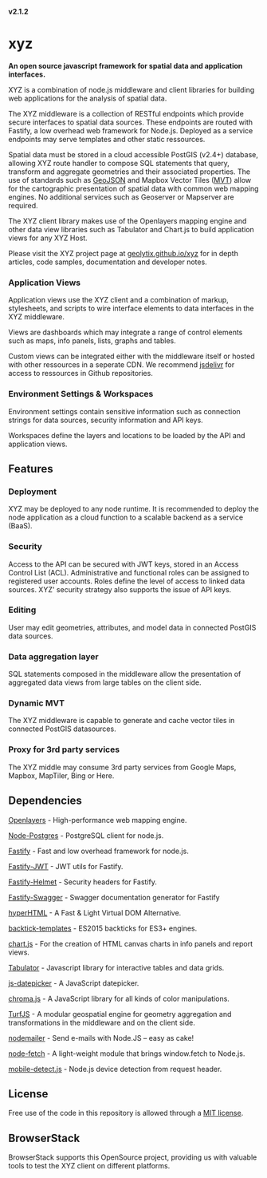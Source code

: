 **v2.1.2**

# xyz

**An open source javascript framework for spatial data and application interfaces.**

XYZ is a combination of node.js middleware and client libraries for building web applications for the analysis of spatial data.

The XYZ middleware is a collection of RESTful endpoints which provide secure interfaces to spatial data sources. These endpoints are routed with Fastify, a low overhead web framework for Node.js. Deployed as a service endpoints may serve templates and other static ressources.

Spatial data must be stored in a cloud accessible PostGIS (v2.4+) database, allowing XYZ route handler to compose SQL statements that query, transform and aggregate geometries and their associated properties. The use of standards such as [GeoJSON](https://tools.ietf.org/html/rfc7946) and Mapbox Vector Tiles ([MVT](https://docs.mapbox.com/vector-tiles/specification/)) allow for the cartographic presentation of spatial data with common web mapping engines. No additional services such as Geoserver or Mapserver are required.

The XYZ client library makes use of the Openlayers mapping engine and other data view libraries such as Tabulator and Chart.js to build application views for any XYZ Host.

Please visit the XYZ project page at [geolytix.github.io/xyz](https://geolytix.github.io/xyz/) for in depth articles, code samples, documentation and developer notes.

### Application Views

Application views use the XYZ client and a combination of markup, stylesheets, and scripts to wire interface elements to data interfaces in the XYZ middleware.

Views are dashboards which may integrate a range of control elements such as maps, info panels, lists, graphs and tables.

Custom views can be integrated either with the middleware itself or hosted with other ressources in a seperate CDN. We recommend [jsdelivr](https://www.jsdelivr.com/) for access to ressources in Github repositories.

### Environment Settings & Workspaces

Environment settings contain sensitive information such as connection strings for data sources, security information and API keys.

Workspaces define the layers and locations to be loaded by the API and application views.

## Features

### Deployment

XYZ may be deployed to any node runtime. It is recommended to deploy the node application as a cloud function to a scalable backend as a service (BaaS).

### Security

Access to the API can be secured with JWT keys, stored in an Access Control List (ACL). Administrative and functional roles can be assigned to registered user accounts. Roles define the level of access to linked data sources. XYZ' security strategy also supports the issue of API keys.

### Editing

User may edit geometries, attributes, and model data in connected PostGIS data sources.

### Data aggregation layer

SQL statements composed in the middleware allow the presentation of aggregated data views from large tables on the client side.

### Dynamic MVT

The XYZ middleware is capable to generate and cache vector tiles in connected PostGIS datasources.

### Proxy for 3rd party services

The XYZ middle may consume 3rd party services from Google Maps, Mapbox, MapTiler, Bing or Here.


## Dependencies

[Openlayers](https://github.com/openlayers/openlayers) - High-performance web mapping engine.

[Node-Postgres](https://github.com/brianc/node-postgres) - PostgreSQL client for node.js.

[Fastify](https://github.com/fastify/fastify) - Fast and low overhead framework for node.js.

[Fastify-JWT](https://github.com/fastify/fastify-jwt) - JWT utils for Fastify.

[Fastify-Helmet](https://github.com/fastify/fastify-helmet) - Security headers for Fastify.

[Fastify-Swagger](https://github.com/fastify/fastify-swagger) - Swagger documentation generator for Fastify

[hyperHTML](https://github.com/WebReflection/hyperHTML) - A Fast & Light Virtual DOM Alternative.

[backtick-templates](https://github.com/WebReflection/backtick-template) - ES2015 backticks for ES3+ engines.

[chart.js](https://github.com/chartjs/Chart.js) - For the creation of HTML canvas charts in info panels and report views.

[Tabulator](https://github.com/olifolkerd/tabulator) - Javascript library for interactive tables and data grids.

[js-datepicker](https://github.com/qodesmith/datepicker) - A JavaScript datepicker.

[chroma.js](https://github.com/gka/chroma.js) - A JavaScript library for all kinds of color manipulations.

[TurfJS](https://github.com/Turfjs/turf) - A modular geospatial engine for geometry aggregation and transformations in the middleware and on the client side.

[nodemailer](https://github.com/nodemailer/nodemailer) - Send e-mails with Node.JS – easy as cake!

[node-fetch](https://github.com/bitinn/node-fetch) - A light-weight module that brings window.fetch to Node.js.

[mobile-detect.js](https://github.com/hgoebl/mobile-detect.js) - Node.js device detection from request header.


## License

Free use of the code in this repository is allowed through a [MIT license](https://github.com/GEOLYTIX/xyz/blob/master/LICENSE).


## BrowserStack

BrowserStack supports this OpenSource project, providing us with valuable tools to test the XYZ client on different platforms.